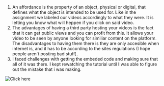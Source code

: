1. An affordance is the property of an object, physical or digital, that defines what the object is intended to be used for. Like in the assignment we labeled our videos accordingly to what they were. It is letting you know what will heppen if you click on said video.
2. The advantages of having a third party hosting your videos is the fact that it can get public views and you can profit from this. It allows your video to be seen by anyone looking for similiar content on the platform. The disadvantages to having them there is they are only accesible when internet is, and it has to be according to the sites regulations (I hope people aren't posting bad stuff).
3. I faced challenges with getting the embeded code and making sure that all of it was there. I kept rewatching the tutorial until I was able to figure out the mistake that i was making. 


![Click here](./images/assignment8screenshot.png.jpg)